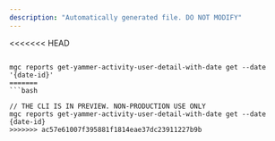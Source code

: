 ```yaml
---
description: "Automatically generated file. DO NOT MODIFY"
---
```


<<<<<<< HEAD
```cli

mgc reports get-yammer-activity-user-detail-with-date get --date '{date-id}'
=======
```bash

// THE CLI IS IN PREVIEW. NON-PRODUCTION USE ONLY
mgc reports get-yammer-activity-user-detail-with-date get --date {date-id}
>>>>>>> ac57e61007f395881f1814eae37dc23911227b9b

```